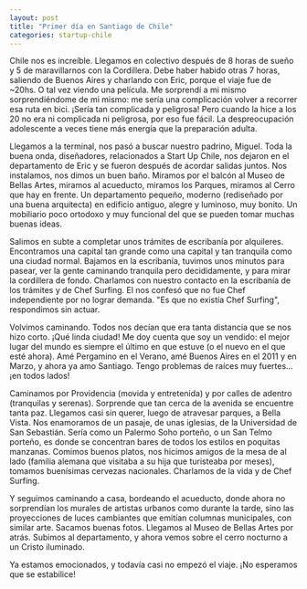 ```yaml
---
layout: post
title: "Primer día en Santiago de Chile"
categories: startup-chile
---
```


Chile nos es increíble. Llegamos en colectivo después de 8 horas de sueño y 5
de maravillarnos con la Cordillera. Debe haber habido otras 7 horas, saliendo
de Buenos Aires y charlando con Eric, porque el viaje fue de ~20hs. O tal vez
viendo una película. Me sorprendí a mi mismo sorprendiéndome de mi mismo: me
sería una complicación volver a recorrer esa ruta en bici. ¡Sería tan
complicada y peligrosa! Pero cuando la hice a los 20 no era ni complicada ni
peligrosa, por eso fue fácil. La despreocupación adolescente a veces tiene más
energía que la preparación adulta.

Llegamos a la terminal, nos pasó a buscar nuestro padrino, Miguel. Toda la
buena onda, diseñadores, relacionados a Start Up Chile, nos dejaron en el
departamento de Eric y se fueron después de acordar salidas juntos. Nos
instalamos, nos dimos un buen baño. Miramos por el balcón al Museo de Bellas
Artes, miramos al acueducto, miramos los Parques, miramos al Cerro que hay en
frente. Un departamento pequeño, moderno (rediseñado por una buena arquitecta)
en edificio antiguo, alegre y luminoso, muy bonito. Un mobiliario poco
ortodoxo y muy funcional del que se pueden tomar muchas buenas ideas.

Salimos en subte a completar unos trámites de escribanía por alquileres.
Encontramos una capital tan grande como una capital y tan tranquila como una
ciudad normal. Bajamos en la escribanía, tuvimos unos minutos para pasear, ver
la gente caminando tranquila pero decididamente, y para mirar la cordillera de
fondo. Charlamos con nuestro contacto en la escribanía de los trámites y de
Chef Surfing. El nos confesó que no fue Chef independiente por no lograr
demanda. "Es que no existía Chef Surfing", respondimos sin actuar.

Volvimos caminando. Todos nos decían que era tanta distancia que se nos hizo
corto. ¡Qué linda ciudad! Me doy cuenta que soy un vendido: el mejor lugar del
mundo es siempre el último en que estuve (o el nuevo en el que esté ahora).
Amé Pergamino en el Verano, amé Buenos Aires en el 2011 y en Marzo, y ahora ya
amo Santiago. Tengo problemas de raíces muy fuertes... ¡en todos lados!

Caminamos por Providencia (movida y entretenida) y por calles de adentro
(tranquilas y serenas). Sorprende que tan cerca de la avenida se encuentre
tanta paz. Llegamos casi sin querer, luego de atravesar parques, a Bella
Vista. Nos enamoramos de un pasaje, de unas iglesias, de la Universidad de San
Sebastián. Sería como un Palermo Soho porteño, o un San Telmo porteño, es
donde se concentran bares de todos los estilos en poquitas manzanas. Comimos
buenos platos, nos hicimos amigos de la mesa de al lado (familia alemana que
visitaba a su hija que turisteaba por meses), tomamos buenísimas cervezas
nacionales. Charlamos de la vida y de Chef Surfing.

Y seguimos caminando a casa, bordeando el acueducto, donde ahora no
sorprendían los murales de artistas urbanos como durante la tarde, sino las
proyecciones de luces cambiantes que emitían columnas municipales, con similar
arte. Sacamos buenas fotos. Llegamos al Museo de Bellas Artes por atrás.
Subimos al departamento, y ahora vemos sobre el cerro nocturno a un Cristo
iluminado.

Ya estamos emocionados, y todavía casi no empezó el viaje. ¡No esperamos que
se estabilice!
